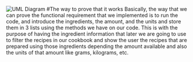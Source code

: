 
![UML Diagram](https://user-images.githubusercontent.com/98917570/164373311-710d9aa1-9414-4d95-a41b-21ed806f5348.png)
#The way to prove that it works
Basically, the way that we can prove the functional requirement that we implemented is to run the code, and introduce the ingredients, the amount, and the units and store them in 3 lists using the methods we have on our code. This is with the purpose of having the ingredient information that later we are going to use to filter the recipes in our cookbook and show the user the recipes that are prepared using those ingredients depending the amount available and also the units of that amount like grams, kilograms, etc.
